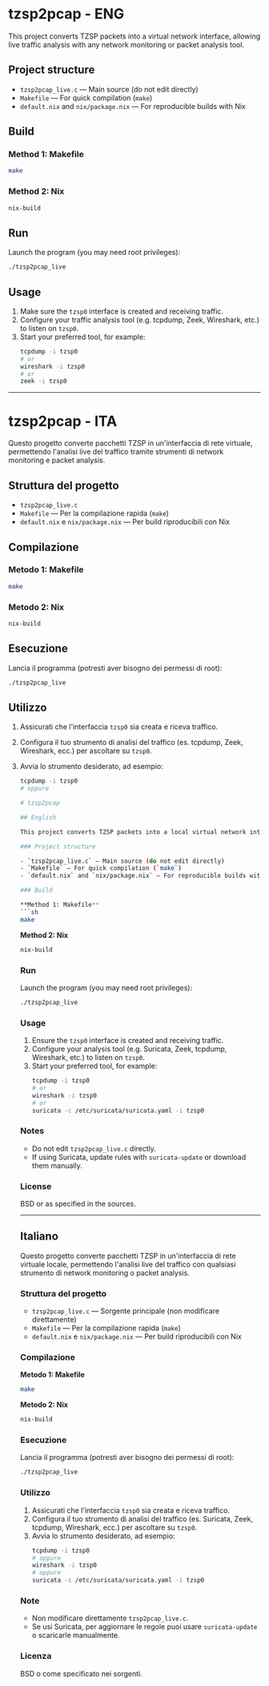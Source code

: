 # tzsp2pcap - ENG

This project converts TZSP packets into a virtual network interface, allowing live traffic analysis with any network monitoring or packet analysis tool.

## Project structure

- `tzsp2pcap_live.c` — Main source (do not edit directly)
- `Makefile` — For quick compilation (`make`)
- `default.nix` and `nix/package.nix` — For reproducible builds with Nix

## Build

### Method 1: Makefile
```sh
make
```

### Method 2: Nix
```sh
nix-build
```

## Run

Launch the program (you may need root privileges):
```sh
./tzsp2pcap_live
```

## Usage

1. Make sure the `tzsp0` interface is created and receiving traffic.
2. Configure your traffic analysis tool (e.g. tcpdump, Zeek, Wireshark, etc.) to listen on `tzsp0`.
3. Start your preferred tool, for example:
   ```sh
   tcpdump -i tzsp0
   # or
   wireshark -i tzsp0
   # or
   zeek -i tzsp0
   ```

---
# tzsp2pcap - ITA

Questo progetto converte pacchetti TZSP in un'interfaccia di rete virtuale, permettendo l'analisi live del traffico tramite strumenti di network monitoring e packet analysis.

## Struttura del progetto

- `tzsp2pcap_live.c` 
- `Makefile` — Per la compilazione rapida (`make`)
- `default.nix` e `nix/package.nix` — Per build riproducibili con Nix

## Compilazione

### Metodo 1: Makefile
```sh
make
```

### Metodo 2: Nix
```sh
nix-build
```

## Esecuzione

Lancia il programma (potresti aver bisogno dei permessi di root):
```sh
./tzsp2pcap_live
```


## Utilizzo

1. Assicurati che l'interfaccia `tzsp0` sia creata e riceva traffico.
2. Configura il tuo strumento di analisi del traffico (es. tcpdump, Zeek, Wireshark, ecc.) per ascoltare su `tzsp0`.
3. Avvia lo strumento desiderato, ad esempio:
   ```sh
   tcpdump -i tzsp0
   # oppure

   # tzsp2pcap

   ## English

   This project converts TZSP packets into a local virtual network interface, enabling live traffic analysis with any network monitoring or packet analysis tool.

   ### Project structure

   - `tzsp2pcap_live.c` — Main source (do not edit directly)
   - `Makefile` — For quick compilation (`make`)
   - `default.nix` and `nix/package.nix` — For reproducible builds with Nix

   ### Build

   **Method 1: Makefile**
   ```sh
   make
   ```

   **Method 2: Nix**
   ```sh
   nix-build
   ```

   ### Run

   Launch the program (you may need root privileges):
   ```sh
   ./tzsp2pcap_live
   ```

   ### Usage

   1. Ensure the `tzsp0` interface is created and receiving traffic.
   2. Configure your analysis tool (e.g. Suricata, Zeek, tcpdump, Wireshark, etc.) to listen on `tzsp0`.
   3. Start your preferred tool, for example:
      ```sh
      tcpdump -i tzsp0
      # or
      wireshark -i tzsp0
      # or
      suricata -c /etc/suricata/suricata.yaml -i tzsp0
      ```

   ### Notes
   - Do not edit `tzsp2pcap_live.c` directly.
   - If using Suricata, update rules with `suricata-update` or download them manually.

   ### License
   BSD or as specified in the sources.

   ---

   ## Italiano

   Questo progetto converte pacchetti TZSP in un'interfaccia di rete virtuale locale, permettendo l'analisi live del traffico con qualsiasi strumento di network monitoring o packet analysis.

   ### Struttura del progetto

   - `tzsp2pcap_live.c` — Sorgente principale (non modificare direttamente)
   - `Makefile` — Per la compilazione rapida (`make`)
   - `default.nix` e `nix/package.nix` — Per build riproducibili con Nix

   ### Compilazione

   **Metodo 1: Makefile**
   ```sh
   make
   ```

   **Metodo 2: Nix**
   ```sh
   nix-build
   ```

   ### Esecuzione

   Lancia il programma (potresti aver bisogno dei permessi di root):
   ```sh
   ./tzsp2pcap_live
   ```

   ### Utilizzo

   1. Assicurati che l'interfaccia `tzsp0` sia creata e riceva traffico.
   2. Configura il tuo strumento di analisi del traffico (es. Suricata, Zeek, tcpdump, Wireshark, ecc.) per ascoltare su `tzsp0`.
   3. Avvia lo strumento desiderato, ad esempio:
      ```sh
      tcpdump -i tzsp0
      # oppure
      wireshark -i tzsp0
      # oppure
      suricata -c /etc/suricata/suricata.yaml -i tzsp0
      ```

   ### Note
   - Non modificare direttamente `tzsp2pcap_live.c`.
   - Se usi Suricata, per aggiornare le regole puoi usare `suricata-update` o scaricarle manualmente.

   ### Licenza
   BSD o come specificato nei sorgenti.
